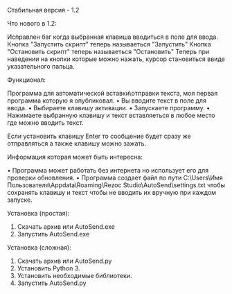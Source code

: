 Стабильная версия - 1.2

Что нового в 1.2:

Исправлен баг когда выбранная клавиша вводиться в поле для ввода.
Кнопка "Запустить скрипт" теперь называеться "Запустить"
Кнопка "Остановить скрипт" теперь называеться "Остановить"
Теперь при наведении на кнопки которые можно нажать, курсор становиться ввиде указательного пальца.

Функционал:

Программа для автоматической вставки\отправки текста, моя первая программа которую я опубликовал.
• Вы вводите текст в поле для ввода.
• Выбираете клавишу активации.
• Запускаете программу.
• Нажимаете выбранную клавишу и текст вставляеться в любое место где можно вводить текст.

Если установить клавишу Enter то сообщение будет сразу же отправляться а также клавишу можно зажать.

Информация которая может быть интересна:

• Программа может работать без интернета но использует его для проверки обновления.
• Программа создает файл по пути C:\Users\Имя Пользователя\Appdata\Roaming\Rezoc Studio\AutoSend\settings.txt чтобы сохранять клавишу и текст чтобы не вводить их вручную при каждом запуске.

Установка (простая):

1. Скачать архив или AutoSend.exe
2. Запустить AutoSend.exe

Установка (сложная):

1. Скачать архив или AutoSend.py
2. Установить Python 3.
3. Установить необходимые библиотеки.
4. Запустить AutoSend.py
